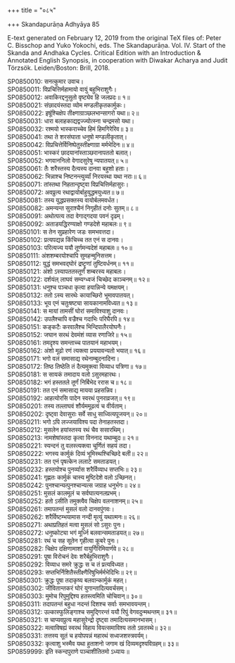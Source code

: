 +++
title = "०८५"

+++
Skandapurāṇa Adhyāya 85

E-text generated on February 12, 2019 from the original TeX files of: Peter C. Bisschop and Yuko Yokochi, eds. The Skandapurāṇa. Vol. IV. Start of the Skanda and Andhaka Cycles. Critical Edition with an Introduction & Annotated English Synopsis, in cooperation with Diwakar Acharya and Judit Törzsök. Leiden/Boston: Brill, 2018.

SP0850010: सनत्कुमार उवाच।  
SP0850011: विप्रचित्तिर्महामायो वायुं बहुभिराशुगैः।  
SP0850012: अवाकिरद्दनुसुतो वृष्ट्येव हि जलप्रदः॥ १॥  
SP0850021: संछादयंस्तदा व्योम मण्डलीकृतकार्मुकः।  
SP0850022: इषूंश्चिक्षेप तीक्ष्णाग्राञ्छलभान्सागरो यथा॥ २॥  
SP0850031: धारा बलाहकाद्यद्वज्ज्योत्स्ना चन्द्रमसो यथा।  
SP0850032: रश्मयो भास्कराच्चेव हिमं हिमगिरेरिव॥ ३॥  
SP0850041: तथा ते शरसंघाता धनुषो मण्डलीकृतात्।  
SP0850042: विप्रचित्तेर्विनिष्पेतुस्तीक्ष्णाग्रा मर्मभेदिनः॥ ४॥  
SP0850051: भास्करं छादयानांस्ताञ्छरानापततो बलात्।  
SP0850052: भगवाननिलो वेगादसुरेषु न्यपातयत्॥ ५॥  
SP0850061: तैः शरैस्तस्य दैत्यस्य दानवा बहुशो हताः।  
SP0850062: भिन्नाश्च निष्टनन्त्युर्व्यां निरयस्था यथा नराः॥ ६॥  
SP0850071: तांस्तथा निहतान्दृष्ट्वा विप्रचित्तिर्महासुरः।  
SP0850072: अवप्रुत्य रथाद्वायोर्बाहुयुद्धमयुध्यत॥ ७॥  
SP0850081: तस्य युद्धप्रसक्तस्य वायोर्बलमवर्धत।  
SP0850082: अमन्यन्त सुराश्चैनं निगृहीतं दनोः सुतम्॥ ८॥  
SP0850091: अथोत्पत्य तदा वेगाद्गदया पवनं दृढम्।  
SP0850092: अताडयद्धिरण्याक्षो गण्डदेशे महाबलः॥ ९॥  
SP0850101: स तेन सुप्रहारेण जडः समभवत्तदा।  
SP0850102: प्रत्यपद्यन्न किंचिच्च तत एनं स दानवः।  
SP0850103: परित्यज्य ययौ तूर्णमन्यदेशं महाबलः॥ १०॥  
SP0850111: अंशशम्बरयोश्चापि सुमहन्मुनिसत्तम।  
SP0850112: युद्धं समभवद्घोरं द्रष्टॄणां तुष्टिवर्धनम्॥ ११॥  
SP0850121: अंशो ऽस्यापततस्तूर्णं शम्बरस्य महाबलः।  
SP0850122: दर्शयंल् लाघवं सम्यग्ध्वजं चिच्छेद काञ्चनम्॥ १२॥  
SP0850131: धनुश्च पञ्चधा कृत्वा हयान्निन्ये यमक्षयम्।  
SP0850132: ततो ऽस्य सारथेः कायाच्छिरो भूमावपातयत्।  
SP0850133: भूय एनं चतुःषष्ट्या सायकानामविध्यत॥ १३॥  
SP0850141: स मायां तामसीं घोरां समाविश्याशु दानवः।  
SP0850142: उपलैश्चापि वज्रैश्च गदाभिः परिघैरपि॥ १४॥  
SP0850151: कङ्कटैः करवालैश्च भिन्दिपालैरयोघनैः।  
SP0850152: जघान सरथं देवमंशं व्यास रणाजिरे॥ १५॥  
SP0850161: तमदृश्य समन्ताच्च पातयानं महाभयम्।  
SP0850162: अंशो मूढो रणं त्यक्त्वा प्रययावन्यतो भयात्॥ १६॥  
SP0850171: भगो वलं समासाद्य रथेनाम्बुदनादिना।  
SP0850172: तिष्ठ तिष्ठेति तं दैत्यमुक्त्वा विव्याध पत्रिणा॥ १७॥  
SP0850181: स सायकं तमादाय वलो ऽसुरमहारथः।  
SP0850182: भगं हस्ततले तूर्णं निर्बिभेद ररास च॥ १८॥  
SP0850191: तत एनं समासाद्य मायया प्रहसन्निव।  
SP0850192: आहत्योरसि पादेन स्वरथं पुनराव्रजत्॥ १९॥  
SP0850201: तस्य तल्लाघवं शौर्यममूढत्वं च वीर्यताम्।  
SP0850202: दृष्ट्वा देवासुराः सर्वे साधु साध्वित्यपूजयन्॥ २०॥  
SP0850211: भगो ऽपि लज्जयाविश्य पदा तेनाहतस्तदा।  
SP0850212: मुसलेन हयांस्तस्य रथं चैव ससारथिम्।  
SP0850213: नामशेषांस्तदा कृत्वा विननाद यथाम्बुदः॥ २१॥  
SP0850221: स्यन्दनं तु वलस्त्यक्त्वा चूर्णितं सहयं तदा।  
SP0850222: भगस्य कार्मुकं दिव्यं भूमिस्थश्चिच्छिदे बली॥ २२॥  
SP0850231: तत एनं पृषत्केन ललाटे समताडयत्।  
SP0850232: हस्तयोश्च पुनर्व्यास शरैर्विव्याध सप्तभिः॥ २३॥  
SP0850241: गृह्णतः कार्मुकं चास्य मुष्टिदेशे वलो ऽच्छिनत्।  
SP0850242: पुनश्चान्यत्पुनश्चान्यत्स जग्राह धनुर्भगः॥ २४॥  
SP0850251: मुसलं कालमूलं च सर्वघात्यनलप्रभम्।  
SP0850252: हतो ऽसीति तमुक्त्वैव चिक्षेप वलनाशनम्॥ २५॥  
SP0850261: तमापतन्तं मुसलं वलो दानवपुंगवः।  
SP0850262: शरैर्विष्टम्भयामास नन्दी मृत्युं यथात्मनः॥ २६॥  
SP0850271: अथाप्रतिहतं मत्वा मुसलं सो ऽसुरः पुनः।  
SP0850272: धनुष्कोट्या भगं मूर्ध्नि बलवान्समताडयत्॥ २७॥  
SP0850281: रथं च सह सूतेन गृहीत्वा कूबरे पुनः।  
SP0850282: चिक्षेप दक्षिणामाशां वायुर्गिरिमिवार्णवे॥ २८॥  
SP0850291: पूषा विरोचनं देवः शरैर्बहुभिराशुगैः।  
SP0850292: विव्याध समरे क्रुद्धः स च तं प्रत्यविध्यत।  
SP0850293: सप्तभिर्निशितैस्तीक्ष्णैरिषुभिर्मर्मभेदिभिः॥ २९॥  
SP0850301: क्रुद्धः पूषा तदाकृष्य बलवान्कार्मुकं महत्।  
SP0850302: जीवितान्तकरं घोरं युगान्तादित्यवर्चसम्।  
SP0850303: मुमोच रिपुमुद्दिश्य हतस्त्वमिति चोचिवान्॥ ३०॥  
SP0850311: तदापतन्तं बहुधा नदन्तं दिशश्च सर्वाः समभावयन्तम्।  
SP0850312: उल्कास्फुलिङ्गाश्च समुद्गिरन्तं ययौ रिपुं वेगवदुन्मथन्तम्॥ ३१॥  
SP0850321: स चाप्यवप्रुत्य महासुरेन्द्रो दृष्ट्वा तमादित्यसमानभासम्।  
SP0850322: मत्वाविषह्यं स्वरथं विहाय वियत्समाविश्य ततो ऽवतस्थे॥ ३२॥  
SP0850331: तत्तस्य सूतं च हयोपपन्नं महारथं सध्वजशस्त्रवर्यम्।  
SP0850332: कृत्वाशु भस्मैव यथा हुताशनो जगाम खं दिव्यमदृश्यविग्रहम्॥ ३३॥  
SP0859999: इति स्कन्दपुराणे पञ्चाशीतितमो ऽध्यायः॥  
